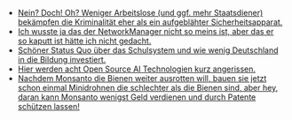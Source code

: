* [Nein? Doch! Oh? Weniger Arbeitslose (und ggf. mehr Staatsdiener) bekämpfen die Kriminalität eher als ein aufgeblähter Sicherheitsapparat.](https://www.maskenfall.de/?p=12595)
* [Ich wusste ja das der NetworkManager nicht so meins ist, aber das er so kaputt ist hätte ich nicht gedacht.](https://blog.fefe.de/?ts=a4041eeb)
* [Schöner Status Quo über das Schulsystem und wie wenig Deutschland in die Bildung investiert.](https://netzfrauen.org/2018/05/15/teacher/)
* [Hier werden acht Open Source AI Technologien kurz angerissen.](https://opensource.com/article/18/5/top-8-open-source-ai-technologies-machine-learning)
* [Nachdem Monsanto die Bienen weiter ausrotten will, bauen sie jetzt schon einmal Minidrohnen die schlechter als die Bienen sind, aber hey, daran kann Monsanto wenigst Geld verdienen und durch Patente schützen lassen!](https://blog.fefe.de/?ts=a4076cf2)
